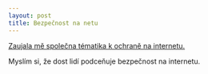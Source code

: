 ```yaml
---
layout: post
title: Bezpečnost na netu
---
```


<a href="https://www.youtube.com/watch?v=ogxG3zRaxTw">Zaujala mě společna tématika k ochraně na internetu.</a>

Myslím si, že dost lidí podceňuje bezpečnost na internetu. 
